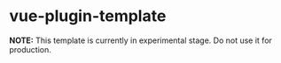 # vue-plugin-template

**NOTE:** This template is currently in experimental stage.
Do not use it for production.
